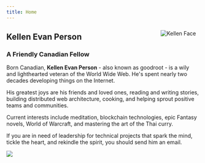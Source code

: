```yaml
---
title: Home
---
```

<img src="https://raw.githubusercontent.com/goodroot/goodroot.ca/master/docs/images/kellen_and_monkey.png" style="max-width:30%;min-width:40px;float:right;padding:10px;" alt="Kellen Face">

## Kellen Evan Person

### A Friendly Canadian Fellow

Born Canadian, **Kellen Evan Person** - also known as goodroot - is a wily and lighthearted veteran of the World Wide Web. He's spent nearly two decades developing things on the Internet.

His greatest joys are his friends and loved ones, reading and writing stories, building distributed web architecture, cooking, and helping sprout positive teams and communities.

Current interests include meditation, blockchain technologies, epic Fantasy novels, World of Warcraft, and mastering the art of the Thai curry.

If you are in need of leadership for technical projects that spark the mind, tickle the heart, and rekindle the spirit, you should send him an email.

<img src="https://github.com/goodroot/hugo-classic/raw/master/images/partywizard.gif">
